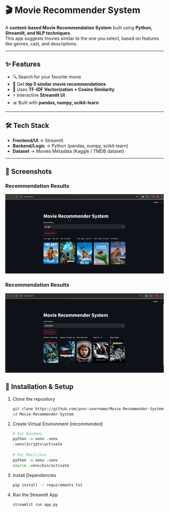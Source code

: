 # 🎬 Movie Recommender System  

A **content-based Movie Recommendation System** built using **Python, Streamlit, and NLP techniques**.  
This app suggests movies similar to the one you select, based on features like genres, cast, and descriptions.  

---

## ✨ Features
- 🔍 Search for your favorite movie  
- 🎯 Get **top 5 similar movie recommendations**  
- 🧠 Uses **TF-IDF Vectorization + Cosine Similarity**  
- ⚡ Interactive **Streamlit UI**  
- 📊 Built with **pandas, numpy, scikit-learn**  

---

## 🛠️ Tech Stack
- **Frontend/UI** → Streamlit  
- **Backend/Logic** → Python (pandas, numpy, scikit-learn)  
- **Dataset** → Movies Metadata (Kaggle / TMDB dataset)  

---

## 📸 Screenshots

### Recommendation Results  
![Recommendation Results](p1.PNG)  

### Recommendation Results  
![Recommendation Results](p2.PNG)  

## 🚀 Installation & Setup

1. Clone the repository  
   ```bash
   git clone https://github.com/your-username/Movie-Recommender-System.git
   cd Movie-Recommender-System

2. Create Virtual Environment (recommended)
    ```bash
    # For Windows
    python -m venv .venv
    .venv\Scripts\activate

   # For Mac/Linux
   python -m venv .venv
   source .venv/bin/activate

3. Install Dependencies
   ```bash
   pip install -r requirements.txt

4. Run the Streamlit App
   ```bash
   streamlit run app.py



